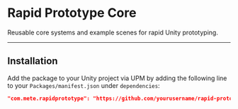 # Rapid Prototype Core

Reusable core systems and example scenes for rapid Unity prototyping.

---

## Installation

Add the package to your Unity project via UPM by adding the following line to your `Packages/manifest.json` under `dependencies`:

```json
"com.mete.rapidprototype": "https://github.com/yourusername/rapid-prototype-template.git"
